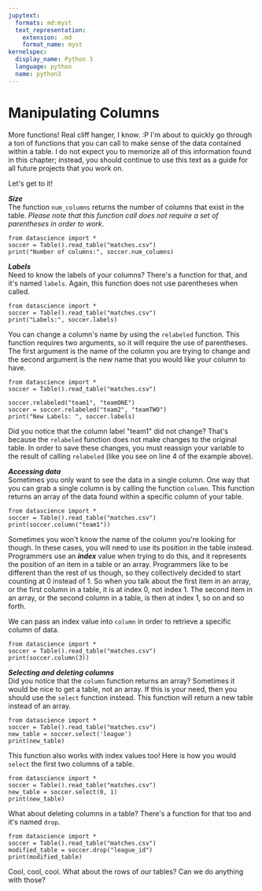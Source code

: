```yaml
---
jupytext:
  formats: md:myst
  text_representation:
    extension: .md
    format_name: myst
kernelspec:
  display_name: Python 3
  language: python
  name: python3
---
```

Manipulating Columns
=====================

More functions! Real cliff hanger, I know. :P I'm about to quickly go through a ton of functions that you can call to make sense of the data contained within a table. I do not expect you to memorize all of this information found in this chapter; instead, you should continue to use this text as a guide for all future projects that you work on.

Let's get to it!

***Size***<br>
The function `num_columns` returns the number of columns that exist in the table. *Please note that this function call does not require a set of parentheses in order to work*.
```{code-cell}Python
from datascience import *
soccer = Table().read_table("matches.csv")
print("Number of columns:", soccer.num_columns)
```
***Labels***<br>
Need to know the labels of your columns? There's a function for that, and it's named `labels`.
Again, this function does not use parentheses when called.
```{code-cell}Python
from datascience import *
soccer = Table().read_table("matches.csv")
print("Labels:", soccer.labels)
```

You can change a column's name by using the `relabeled` function. This function requires two arguments, so it will require the use of parentheses. The first argument is the name of the column you are trying to change and the second argument is the new name that you would like your column to have.
```{code-cell}Python
from datascience import *
soccer = Table().read_table("matches.csv")

soccer.relabeled("team1", "teamONE")
soccer = soccer.relabeled("team2", "teamTWO")
print("New Labels: ", soccer.labels)
```
Did you notice that the column label "team1" did not change? That's because the `relabeled` function does not make changes to the original table. In order to save these changes, you must reassign your variable to the result of calling `relabeled` (like you see on line 4 of the example above).

***Accessing data***<br>
Sometimes you only want to see the data in a single column. One way that you can grab a single column is by calling the function `column`. This function returns an array of the data found within a specific column of your table.
```{code-cell}Python
from datascience import *
soccer = Table().read_table("matches.csv")
print(soccer.column("team1"))
```
Sometimes you won't know the name of the column you're looking for though. In these cases, you will need to use its position in the table instead. Programmers use an ***index*** value when trying to do this, and it represents the position of an item in a table or an array. Programmers like to be different than the rest of us though, so they collectively decided to start counting at 0 instead of 1. So when you talk about the first item in an array, or the first column in a table, it is at index 0, not index 1. The second item in an array, or the second column in a table, is then at index 1, so on and so forth.

We can pass an index value into `column` in order to retrieve a specific column of data.
```{code-cell}Python
from datascience import *
soccer = Table().read_table("matches.csv")
print(soccer.column(3))
```

***Selecting and deleting columns***<br>
Did you notice that the `column` function returns an array? Sometimes it would be nice to get a table, not an array. If this is your need, then you should use the `select` function instead. This function will return a new table instead of an array.

```{code-cell}Python
from datascience import *
soccer = Table().read_table("matches.csv")
new_table = soccer.select('league')
print(new_table)
```
This function also works with index values too! Here is how you would `select` the first two columns of a table.

```{code-cell}Python
from datascience import *
soccer = Table().read_table("matches.csv")
new_table = soccer.select(0, 1)
print(new_table)
```

What about deleting columns in a table? There's a function for that too and it's named `drop`.
```{code-cell}Python
from datascience import *
soccer = Table().read_table("matches.csv")
modified_table = soccer.drop("league_id")
print(modified_table)
```

Cool, cool, cool. What about the rows of our tables? Can we do anything with those?
